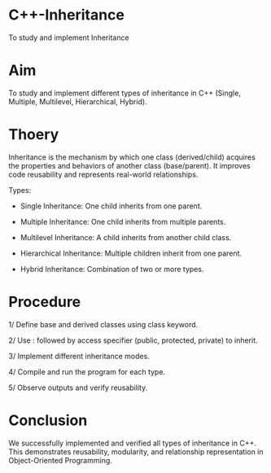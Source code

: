 # C++-Inheritance

To study and implement Inheritance

# Aim 

To study and implement different types of inheritance in C++ (Single, Multiple, Multilevel, Hierarchical, Hybrid).

# Thoery 

Inheritance is the mechanism by which one class (derived/child) acquires the properties and behaviors of another class (base/parent). It improves code reusability and represents real-world relationships.

Types:

* Single Inheritance: One child inherits from one parent.

* Multiple Inheritance: One child inherits from multiple parents.

* Multilevel Inheritance: A child inherits from another child class.

* Hierarchical Inheritance: Multiple children inherit from one parent.

* Hybrid Inheritance: Combination of two or more types.

# Procedure

1/ Define base and derived classes using class keyword.

2/ Use : followed by access specifier (public, protected, private) to inherit.

3/ Implement different inheritance modes.

4/ Compile and run the program for each type.

5/ Observe outputs and verify reusability.

# Conclusion 

We successfully implemented and verified all types of inheritance in C++. This demonstrates reusability, modularity, and relationship representation in Object-Oriented Programming.



